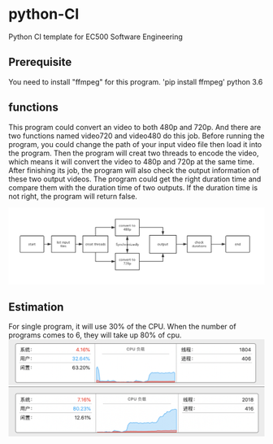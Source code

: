 # python-CI
Python CI template for EC500 Software Engineering

## Prerequisite
You need to install "ffmpeg" for this program. 'pip install ffmpeg'
python 3.6
## functions
This program could convert an video to both 480p and 720p. And there are two functions named video720 and video480 do this job. Before running the program, you could change the path of your input video file then load it into the program. Then the program will creat two threads to encode the video, which means it will convert the video to 480p and 720p at the same time. After finishing its job, the program will also check the output information of these two output videos. The program could get the right duration time and compare them with the duration time of two outputs. If the duration time is not right, the program will return false.

![1](https://github.com/ec500-software-engineering/exercise-2-ffmpeg-liuknan/raw/master/architecture.png)
## Estimation
For single program, it will use 30% of the CPU. When the number of programs comes to 6, they will take up 80% of cpu.
![1](https://github.com/ec500-software-engineering/exercise-2-ffmpeg-liuknan/blob/master/%E5%B1%8F%E5%B9%95%E5%BF%AB%E7%85%A7%202019-02-27%20%E4%B8%8B%E5%8D%8811.03.58.png)
![2](https://github.com/ec500-software-engineering/exercise-2-ffmpeg-liuknan/blob/master/%E5%B1%8F%E5%B9%95%E5%BF%AB%E7%85%A7%202019-02-27%20%E4%B8%8B%E5%8D%8811.05.19.png)
